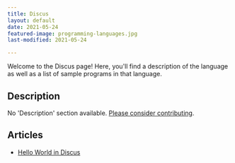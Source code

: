 ```yaml
---
title: Discus
layout: default
date: 2021-05-24
featured-image: programming-languages.jpg
last-modified: 2021-05-24

---
```


Welcome to the Discus page! Here, you'll find a description of the language as well as a list of sample programs in that language.

## Description

No 'Description' section available. [Please consider contributing](https://github.com/TheRenegadeCoder/sample-programs-website).

## Articles

- [Hello World in Discus](https://rzuckerm.github.io/sample-programs-website-copy/projects/hello-world/discus)